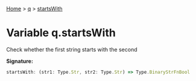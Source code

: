 [Home](../../../index.md) &gt; [q](../../q.md) &gt; [startsWith](./startswith.md)

# Variable q.startsWith

Check whether the first string starts with the second

<b>Signature:</b>

```typescript
startsWith: (str1: Type.Str, str2: Type.Str) => Type.BinaryStrFnBool
```
